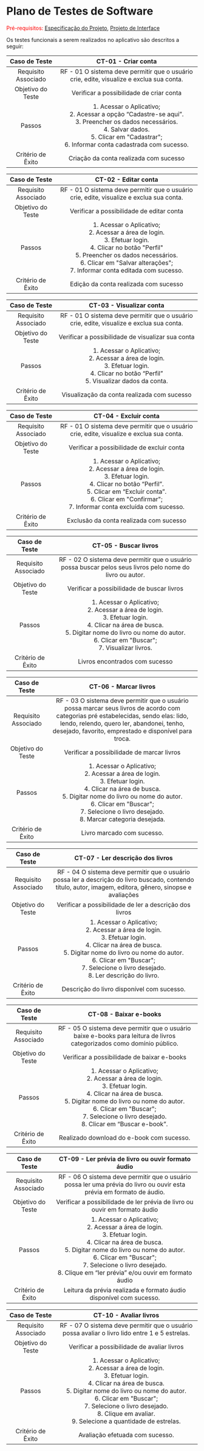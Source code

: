 # Plano de Testes de Software

<span style="color:red">Pré-requisitos: <a href="02-Especificação do Projeto.md"> Especificação do Projeto</a></span>, <a href="04-Projeto de Interface.md"> Projeto de Interface</a>

Os testes funcionais a serem realizados no aplicativo são descritos a seguir:

|  **Caso de Teste**  |                                                                                                **CT-01 - Criar conta**                                                                                                |
| :-----------------: | :-------------------------------------------------------------------------------------------------------------------------------------------------------------------------------------------------------------------: |
| Requisito Associado |                                                               RF - 01 O sistema deve permitir que o usuário crie, edite, visualize e exclua sua conta.                                                                |
|  Objetivo do Teste  |                                                                                       Verificar a possibilidade de criar conta                                                                                        |
|       Passos        | 1. Acessar o Aplicativo; <br> 2. Acessar a opção “Cadastre-se aqui”. <br> 3. Preencher os dados necessários. <br> 4. Salvar dados. <br> 5. Clicar em "Cadastrar"; <br> 6. Informar conta cadastrada com sucesso. <br> |
|  Critério de Êxito  |                                                                                        Criação da conta realizada com sucesso                                                                                         |

|  **Caso de Teste**  |                                                                                                        **CT-02 - Editar conta**                                                                                                        |
| :-----------------: | :------------------------------------------------------------------------------------------------------------------------------------------------------------------------------------------------------------------------------------: |
| Requisito Associado |                                                                        RF - 01 O sistema deve permitir que o usuário crie, edite, visualize e exclua sua conta.                                                                        |
|  Objetivo do Teste  |                                                                                               Verificar a possibilidade de editar conta                                                                                                |
|       Passos        | 1. Acessar o Aplicativo; <br> 2. Acessar a área de login. <br> 3. Efetuar login. <br> 4. Clicar no botão "Perfil" <br> 5. Preencher os dados necessários. <br> 6. Clicar em "Salvar alterações"; <br> 7. Informar conta editada com sucesso. <br> |
|  Critério de Êxito  |                                                                                                 Edição da conta realizada com sucesso                                                                                                  |

|  **Caso de Teste**  |                                                               **CT-03 - Visualizar conta**                                                                |
| :-----------------: | :-------------------------------------------------------------------------------------------------------------------------------------------------------: |
| Requisito Associado |                                 RF - 01 O sistema deve permitir que o usuário crie, edite, visualize e exclua sua conta.                                  |
|  Objetivo do Teste  |                                                     Verificar a possibilidade de visualizar sua conta                                                     |
|       Passos        | 1. Acessar o Aplicativo; <br> 2. Acessar a área de login. <br> 3. Efetuar login. <br> 4. Clicar no botão “Perfil” <br> 5. Visualizar dados da conta. <br> |
|  Critério de Êxito  |                                                        Visualização da conta realizada com sucesso                                                        |

|  **Caso de Teste**  |                                                                                                      **CT-04 - Excluir conta**                                                                                                       |
| :-----------------: | :----------------------------------------------------------------------------------------------------------------------------------------------------------------------------------------------------------------------------------: |
| Requisito Associado |                                                                       RF - 01 O sistema deve permitir que o usuário crie, edite, visualize e exclua sua conta.                                                                       |
|  Objetivo do Teste  |                                                                                              Verificar a possibilidade de excluir conta                                                                                              |
|       Passos        | 1. Acessar o Aplicativo; <br> 2. Acessar a área de login. <br> 3. Efetuar login. <br> 4. Clicar no botão “Perfil”. <br> 5. Clicar em “Excluir conta”. <br> 6. Clicar em "Confirmar"; <br> 7. Informar conta excluída com sucesso. <br> |
|  Critério de Êxito  |                                                                                               Exclusão da conta realizada com sucesso                                                                                                |

|  **Caso de Teste**  |                                                                                                   **CT-05 - Buscar livros**                                                                                                   |
| :-----------------: | :---------------------------------------------------------------------------------------------------------------------------------------------------------------------------------------------------------------------------: |
| Requisito Associado |                                                           RF - 02 O sistema deve permitir que o usuário possa buscar pelos seus livros pelo nome do livro ou autor.                                                           |
|  Objetivo do Teste  |                                                                                          Verificar a possibilidade de buscar livros                                                                                           |
|       Passos        | 1. Acessar o Aplicativo; <br> 2. Acessar a área de login. <br> 3. Efetuar login. <br> 4. Clicar na área de busca. <br> 5. Digitar nome do livro ou nome do autor. <br> 6. Clicar em "Buscar"; <br> 7. Visualizar livros. <br> |
|  Critério de Êxito  |                                                                                                Livros encontrados com sucesso                                                                                                 |

|  **Caso de Teste**  |                                                                                                                         **CT-06 - Marcar livros**                                                                                                                         |
| :-----------------: | :-----------------------------------------------------------------------------------------------------------------------------------------------------------------------------------------------------------------------------------------------------------------------: |
| Requisito Associado |                 RF - 03 O sistema deve permitir que o usuário possa marcar seus livros de acordo com categorias pré estabelecidas, sendo elas: lido, lendo, relendo, quero ler, abandonei, tenho, desejado, favorito, emprestado e disponível para troca.                 |
|  Objetivo do Teste  |                                                                                                                Verificar a possibilidade de marcar livros                                                                                                                 |
|       Passos        | 1. Acessar o Aplicativo; <br> 2. Acessar a área de login. <br> 3. Efetuar login. <br> 4. Clicar na área de busca. <br> 5. Digitar nome do livro ou nome do autor. <br> 6. Clicar em "Buscar"; <br> 7. Selecione o livro desejado. <br> 8. Marcar categoria desejada. <br> |
|  Critério de Êxito  |                                                                                                                        Livro marcado com sucesso.                                                                                                                         |

|  **Caso de Teste**  |                                                                                                                  **CT-07 - Ler descrição dos livros**                                                                                                                  |
| :-----------------: | :--------------------------------------------------------------------------------------------------------------------------------------------------------------------------------------------------------------------------------------------------------------------: |
| Requisito Associado |                                                      RF - 04 O sistema deve permitir que o usuário possa ler a descrição do livro buscado, contendo título, autor, imagem, editora, gênero, sinopse e avaliações                                                       |
|  Objetivo do Teste  |                                                                                                        Verificar a possibilidade de ler a descrição dos livros                                                                                                         |
|       Passos        | 1. Acessar o Aplicativo; <br> 2. Acessar a área de login. <br> 3. Efetuar login. <br> 4. Clicar na área de busca. <br> 5. Digitar nome do livro ou nome do autor. <br> 6. Clicar em "Buscar"; <br> 7. Selecione o livro desejado. <br> 8. Ler descrição do livro. <br> |
|  Critério de Êxito  |                                                                                                               Descrição do livro disponível com sucesso.                                                                                                               |

|  **Caso de Teste**  |                                                                                                                        **CT-08 - Baixar e-books**                                                                                                                        |
| :-----------------: | :----------------------------------------------------------------------------------------------------------------------------------------------------------------------------------------------------------------------------------------------------------------------: |
| Requisito Associado |                                                                          RF - 05 O sistema deve permitir que o usuário baixe e-books para leitura de livros categorizados como domínio público.                                                                          |
|  Objetivo do Teste  |                                                                                                               Verificar a possibilidade de baixar e-books                                                                                                                |
|       Passos        | 1. Acessar o Aplicativo; <br> 2. Acessar a área de login. <br> 3. Efetuar login. <br> 4. Clicar na área de busca. <br> 5. Digitar nome do livro ou nome do autor. <br> 6. Clicar em "Buscar"; <br>7. Selecione o livro desejado. <br> 8. Clicar em “Buscar e-book”. <br> |
|  Critério de Êxito  |                                                                                                                Realizado download do e-book com sucesso.                                                                                                                 |

|  **Caso de Teste**  |                                                                                                                      **CT-09 - Ler prévia de livro ou ouvir formato áudio**                                                                                                                       |
| :-----------------: | :-----------------------------------------------------------------------------------------------------------------------------------------------------------------------------------------------------------------------------------------------------------------------------------------------: |
| Requisito Associado |                                                                                       RF - 06 O sistema deve permitir que o usuário possa ler uma prévia do livro ou ouvir esta prévia em formato de áudio.                                                                                       |
|  Objetivo do Teste  |                                                                                                            Verificar a possibilidade de ler prévia de livro ou ouvir em formato áudio                                                                                                             |
|       Passos        | 1. Acessar o Aplicativo; <br> 2. Acessar a área de login. <br> 3. Efetuar login. <br> 4. Clicar na área de busca. <br> 5. Digitar nome do livro ou nome do autor. <br> 6. Clicar em "Buscar"; <br> 7. Selecione o livro desejado. <br> 8. Clique em “ler prévia” e/ou ouvir em formato áudio <br> |
|  Critério de Êxito  |                                                                                                                Leitura da prévia realizada e formato áudio disponível com sucesso.                                                                                                                |

|  **Caso de Teste**  |                                                                                                                                          **CT-10 - Avaliar livros**                                                                                                                                           |
| :-----------------: | :-----------------------------------------------------------------------------------------------------------------------------------------------------------------------------------------------------------------------------------------------------------------------------------------------------------: |
| Requisito Associado |                                                                                                        RF - 07 O sistema deve permitir que o usuário possa avaliar o livro lido entre 1 e 5 estrelas.                                                                                                         |
|  Objetivo do Teste  |                                                                                                                                  Verificar a possibilidade de avaliar livros                                                                                                                                  |
|       Passos        | 1. Acessar o Aplicativo; <br> 2. Acessar a área de login. <br> 3. Efetuar login. <br> 4. Clicar na área de busca. <br> 5. Digitar nome do livro ou nome do autor. <br> 6. Clicar em "Buscar"; <br> 7. Selecione o livro desejado. <br> 8. Clique em avaliar. <br> 9. Selecione a quantidade de estrelas. <br> |
|  Critério de Êxito  |                                                                                                                                        Avaliação efetuada com sucesso.                                                                                                                                        |
